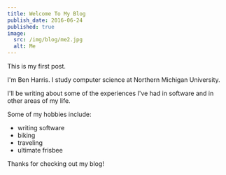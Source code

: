```yaml
---
title: Welcome To My Blog
publish_date: 2016-06-24
published: true
image:
  src: /img/blog/me2.jpg
  alt: Me
---
```


This is my first post.

I'm Ben Harris. I study computer science at Northern Michigan University.

I'll be writing about some of the experiences I've had in software and in other areas of my life. 

Some of my hobbies include:
+ writing software
+ biking
+ traveling
+ ultimate frisbee

Thanks for checking out my blog!
